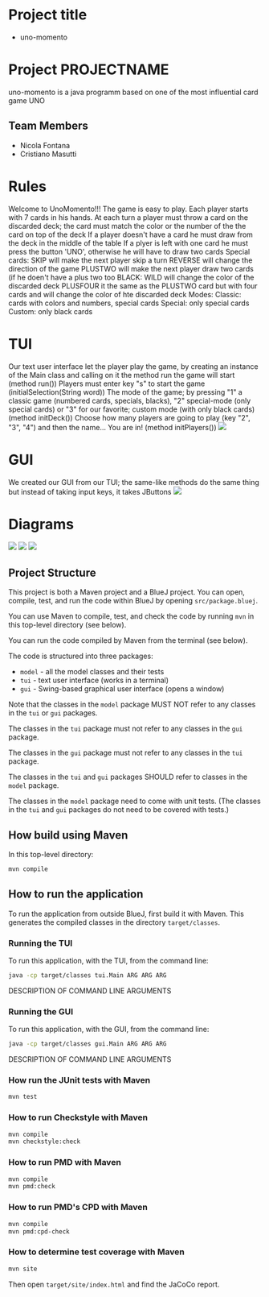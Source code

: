 # Project title 

* uno-momento

# Project PROJECTNAME

uno-momento is a java programm based on one of the most influential card game UNO

## Team Members

* Nicola Fontana
* Cristiano Masutti

# Rules 

Welcome to UnoMomento!!!
The game is easy to play. 
Each player starts with 7 cards in his hands.
At each turn a player must throw a card on the discarded deck; the card must match the color or the number of the the card on top of the deck
If a player doesn't have a card he must draw from the deck in the middle of the table
If a plyer is left with one card he must press the button 'UNO', otherwise he will have to draw two cards
Special cards: 
SKIP will make the next player skip a turn
REVERSE will change the direction of the game
PLUSTWO will make the next player draw two cards (if he doen't have a plus two too
BLACK:
WILD will change the color of the discarded deck
PLUSFOUR it the same as the PLUSTWO card but with four cards and will change the color of hte discarded deck
Modes:
Classic: cards with colors and numbers, special cards
Special: only special cards
Custom: only black cards

# TUI
Our text user interface let the player play the game, by creating an instance of the Main class and calling on it the method run the game will start (method run())
Players must enter key "s" to start the game  (initialSelection(String word))
The mode of the game; by pressing "1" a classic game (numbered cards, specials, blacks), "2" special-mode (only special cards) or "3" for our favorite; custom mode (with only black cards) (method initDeck())
Choose how many players are going to play (key "2", "3", "4") and then the name... You are in! (method initPlayers())
<img src="./README_IMG/tuiStart.png">


# GUI
We created our GUI from our TUI; the same-like methods do the same thing but instead of taking input keys, it takes JButtons
<img src="./README_IMG/guiStart.png">

# Diagrams
<img src="./README_IMG/modelDiagram.png">
<img src="./README_IMG/tuiDiagram.png">
<img src="./README_IMG/guiDiagram.png">

## Project Structure

This project is both a Maven project and a BlueJ project.
You can open, compile, test, and run the code within BlueJ
by opening `src/package.bluej`.

You can use Maven to compile, test, and check the code
by running `mvn` in this top-level directory (see below).

You can run the code compiled by Maven from the terminal (see below).

The code is structured into three packages:

* `model` - all the model classes and their tests
* `tui` - text user interface (works in a terminal)
* `gui` - Swing-based graphical user interface (opens a window)

Note that the classes in the `model` package MUST NOT refer to any
classes in the `tui` or `gui` packages.

The classes in the `tui` package must not refer to any classes in the `gui` package.

The classes in the `gui` package must not refer to any classes in the `tui` package.

The classes in the `tui` and `gui` packages SHOULD refer to classes in the `model` package.

The classes in the `model` package need to come with unit tests.
(The classes in the `tui` and `gui` packages do not need to be covered with tests.)

## How build using Maven

In this top-level directory:

```bash
mvn compile
```

## How to run the application

To run the application from outside BlueJ, first build it with Maven.
This generates the compiled classes in the directory `target/classes`.

### Running the TUI

To run this application, with the TUI, from the command line:

```bash
java -cp target/classes tui.Main ARG ARG ARG
```

DESCRIPTION OF COMMAND LINE ARGUMENTS

### Running the GUI

To run this application, with the GUI, from the command line:

```bash
java -cp target/classes gui.Main ARG ARG ARG
```

DESCRIPTION OF COMMAND LINE ARGUMENTS

### How run the JUnit tests with Maven

```bash
mvn test
```

### How to run Checkstyle with Maven

```bash
mvn compile
mvn checkstyle:check
```

### How to run PMD with Maven

```bash
mvn compile
mvn pmd:check
```

### How to run PMD's CPD with Maven

```bash
mvn compile
mvn pmd:cpd-check
```

### How to determine test coverage with Maven

```bash
mvn site
```

Then open `target/site/index.html` and find the JaCoCo report.
